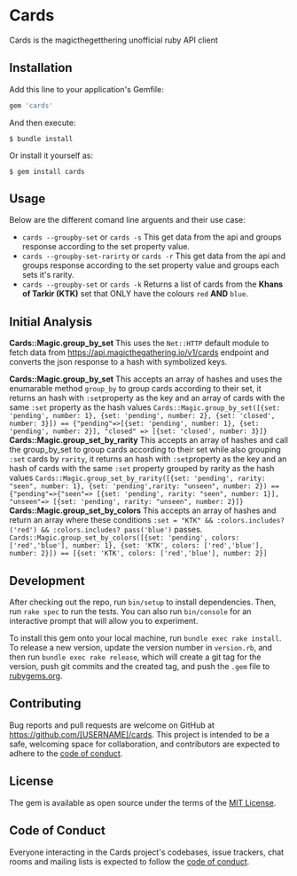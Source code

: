 # Cards
Cards is the magicthegetthering unofficial ruby API client
## Installation

Add this line to your application's Gemfile:

```ruby
gem 'cards'
```

And then execute:

    $ bundle install

Or install it yourself as:

    $ gem install cards

## Usage

Below are the different comand line arguents and their use case:
- `cards --groupby-set` or `cards -s` This get data from the api and groups response according to the set property value.
- `cards --groupby-set-rarirty` or `cards -r` This get data from the api and groups response according to the set property value and groups each sets it's rarity.
- `cards --groupby-set` or `cards -k` Returns a list of cards from the  **Khans of Tarkir (KTK)** set that ONLY have the colours `red` **AND** `blue`.

## Initial Analysis

**Cards::Magic.group_by_set**
This uses the `Net::HTTP` default module to fetch data from https://api.magicthegathering.io/v1/cards endpoint and converts the json response to a hash with symbolized keys.

**Cards::Magic.group_by_set**
This accepts an array of hashes and uses the enumarable method `group_by` to group cards according to their set, it returns an hash with `:set`property as the key and an array of cards with the same `:set` property as the hash values
``Cards::Magic.group_by_set([{set: 'pending', number: 1}, {set: 'pending', number: 2}, {set: 'closed', number: 3}]) == {"pending"=>[{set: 'pending', number: 1}, {set: 'pending', number: 2}], "closed" => [{set: 'closed', number: 3}]}``
**Cards::Magic.group_set_by_rarity**
This accepts an array of hashes and call the group_by_set to group cards according to their set while also grouping `:set` cards by `rarity`, it returns an hash with `:set`property as the key and an hash of cards with the same `:set` property grouped by rarity as the hash values
``Cards::Magic.group_set_by_rarity([{set: 'pending', rarity: "seen", number: 1}, {set: 'pending',rarity: "unseen", number: 2}) == {"pending"=>{"seen"=> [{set: 'pending', rarity: "seen", number: 1}], "unseen"=> [{set: 'pending', rarity: "unseen", number: 2}]}``
**Cards::Magic.group_set_by_colors**
This accepts an array of hashes and return an array where these conditions `:set = "KTK" && :colors.includes?('red') && :colors.includes? pass('blue')` passes.
``Cards::Magic.group_set_by_colors([{set: 'pending', colors: ['red','blue'], number: 1}, {set: 'KTK', colors: ['red','blue'], number: 2}]) == [{set: 'KTK', colors: ['red','blue'], number: 2}]``



## Development

After checking out the repo, run `bin/setup` to install dependencies. Then, run `rake spec` to run the tests. You can also run `bin/console` for an interactive prompt that will allow you to experiment.

To install this gem onto your local machine, run `bundle exec rake install`. To release a new version, update the version number in `version.rb`, and then run `bundle exec rake release`, which will create a git tag for the version, push git commits and the created tag, and push the `.gem` file to [rubygems.org](https://rubygems.org).

## Contributing

Bug reports and pull requests are welcome on GitHub at https://github.com/[USERNAME]/cards. This project is intended to be a safe, welcoming space for collaboration, and contributors are expected to adhere to the [code of conduct](https://github.com/[USERNAME]/cards/blob/master/CODE_OF_CONDUCT.md).

## License

The gem is available as open source under the terms of the [MIT License](https://opensource.org/licenses/MIT).

## Code of Conduct

Everyone interacting in the Cards project's codebases, issue trackers, chat rooms and mailing lists is expected to follow the [code of conduct](https://github.com/[USERNAME]/cards/blob/master/CODE_OF_CONDUCT.md).
